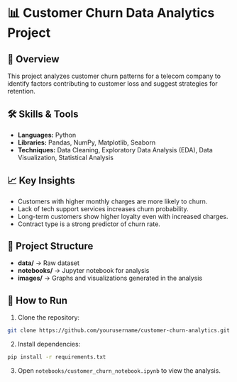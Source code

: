 # 📊 Customer Churn Data Analytics Project

## 📌 Overview
This project analyzes customer churn patterns for a telecom company to identify factors contributing to customer loss and suggest strategies for retention.

## 🛠️ Skills & Tools
- **Languages:** Python
- **Libraries:** Pandas, NumPy, Matplotlib, Seaborn
- **Techniques:** Data Cleaning, Exploratory Data Analysis (EDA), Data Visualization, Statistical Analysis

## 📈 Key Insights
- Customers with higher monthly charges are more likely to churn.
- Lack of tech support services increases churn probability.
- Long-term customers show higher loyalty even with increased charges.
- Contract type is a strong predictor of churn rate.

## 📂 Project Structure
- **data/** → Raw dataset  
- **notebooks/** → Jupyter notebook for analysis  
- **images/** → Graphs and visualizations generated in the analysis  

## 🚀 How to Run
1. Clone the repository:
```bash
git clone https://github.com/yourusername/customer-churn-analytics.git
```
2. Install dependencies:
```bash
pip install -r requirements.txt
```
3. Open `notebooks/customer_churn_notebook.ipynb` to view the analysis.


